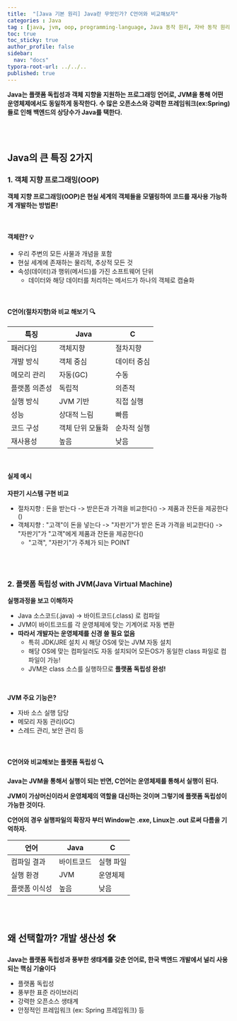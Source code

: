 ```yaml
---
title:  "[Java 기본 원리] Java란 무엇인가? C언어와 비교해보자"
categories : Java
tag : [java, jvm, oop, programming-language, Java 동작 원리, 자바 동작 원리, 자바]
toc: true
toc_sticky: true
author_profile: false
sidebar:
  nav: "docs"
typora-root-url: ../../..
published: true
---
```




**Java는 플랫폼 독립성과 객체 지향을 지원하는 프로그래밍 언어로, JVM을 통해 어떤 운영체제에서도 동일하게 동작한다. 수 많은 오픈소스와 강력한 프레임워크(ex:Spring)들로 인해 백엔드의 상당수가 Java를 택한다.**

<br>

<br>

## Java의 큰 특징 2가지

### 1. **객체 지향 프로그래밍**(OOP)

**객체 지향 프로그래밍(OOP)은 현실 세계의 객체들을 모델링하여 코드를 재사용 가능하게 개발하는 방법론!**

<br>

#### 객체란? 💡

- 우리 주변의 모든 사물과 개념을 포함
- 현실 세계에 존재하는 물리적, 추상적 모든 것
- 속성(데이터)과 행위(메서드)를 가진 소프트웨어 단위
  - 데이터와 해당 데이터를 처리하는 메서드가 하나의 객체로 캡슐화

<br>

#### C언어(절차지향)와 비교 해보기 🔍

| 특징          | Java             | C           |
| ------------- | ---------------- | ----------- |
| 패러다임      | 객체지향         | 절차지향    |
| 개발 방식     | 객체 중심        | 데이터 중심 |
| 메모리 관리   | 자동(GC)         | 수동        |
| 플랫폼 의존성 | 독립적           | 의존적      |
| 실행 방식     | JVM 기반         | 직접 실행   |
| 성능          | 상대적 느림      | 빠름        |
| 코드 구성     | 객체 단위 모듈화 | 순차적 실행 |
| 재사용성      | 높음             | 낮음        |

<br>

#### 실제 예시

**자판기 시스템 구현 비교**

- 절차지향 : 돈을 받는다 -> 받은돈과 가격을 비교한다() -> 제품과 잔돈을 제공한다()
- 객체지향 : "고객"이 돈을 넣는다 -> "자판기"가 받은 돈과 가격을 비교한다() -> "자판기"가 "고객"에게 제품과 잔돈을 제공한다()
  - "고객", "자판기"가 주체가 되는 POINT

<br><br>

### 2. 플랫폼 독립성 with JVM(Java Virtual Machine)

**실행과정을 보고 이해하자**

- Java 소스코드(.java) → 바이트코드(.class) 로 컴파일
- JVM이 바이트코드를 각 운영체제에 맞는 기계어로 자동 변환
- **따라서 개발자는 운영체제를 신경 쓸 필요 없음**
  - 특히 JDK/JRE 설치 시 해당 OS에 맞는 JVM 자동 설치
  - 해당 OS에 맞는 컴파일러도 자동 설치되어 모든OS가 동일한 class 파일로 컴파일이 가능!
  - JVM은 class 소스를 실행하므로 **플랫폼 독립성 완성!**

<br>

**JVM 주요 기능은?** 

- 자바 소스 실행 담당
- 메모리 자동 관리(GC)
- 스레드 관리, 보안 관리 등

<br>

#### C언어와 비교해보는 플랫폼 독립성 🔍

**Java는 JVM을 통해서 실행이 되는 반면, C언어는 운영체제를 통해서 실행이 된다.**

**JVM이 가상머신이라서 운영체제의 역할을 대신하는 것이며 그렇기에 플랫폼 독립성이 가능한 것이다.**

**C언어의 경우 실행파일의 확장자 부터 Window는 .exe, Linux는 .out 로써 다름을 기억하자.**

| 언어          | Java       | C         |
| ------------- | ---------- | --------- |
| 컴파일 결과   | 바이트코드 | 실행 파일 |
| 실행 환경     | JVM        | 운영체제  |
| 플랫폼 이식성 | 높음       | 낮음      |

<br>

<br>

## 왜 선택할까? 개발 생산성 🛠️

**Java는 플랫폼 독립성과 풍부한 생태계를 갖춘 언어로, 한국 백엔드 개발에서 널리 사용되는 핵심 기술이다**

- 플랫폼 독립성
- 풍부한 표준 라이브러리
- 강력한 오픈소스 생태계
- 안정적인 프레임워크 (ex: Spring 프레임워크) 등
